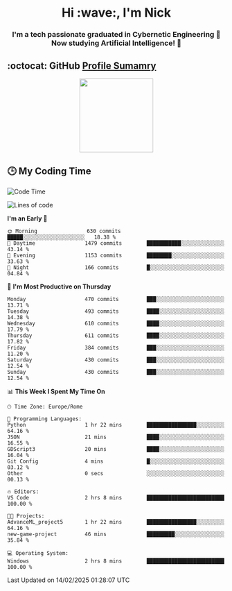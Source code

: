 <h1 align="center">Hi :wave:, I'm Nick</h1>

<h3 align="center">I'm a tech passionate graduated in Cybernetic Engineering 🤖<br>
Now studying Artificial Intelligence! 🧠</h3>


## :octocat: GitHub <a href="https://github.com/vn7n24fzkq/github-profile-summary-cards">Profile Sumamry</a>

<p align="center">
   <img style="height:170px;display:inline-block"  src="http://github-profile-summary-cards.vercel.app/api/cards/profile-details?username=CodeClimberNT&theme=github_dark" />
<!--    <img style="height:170px;display:inline-block"  src="http://github-profile-summary-cards.vercel.app/api/cards/repos-per-language?username=CodeClimberNT&theme=github_dark&exclude=" /> -->
</p>

 ## :clock3: My Coding Time 
 
<!--START_SECTION:waka-->
![Code Time](http://img.shields.io/badge/Code%20Time-451%20hrs%2044%20mins-blue)

![Lines of code](https://img.shields.io/badge/From%20Hello%20World%20I%27ve%20Written-4.3%20million%20lines%20of%20code-blue)

**I'm an Early 🐤** 

```text
🌞 Morning                630 commits         █████░░░░░░░░░░░░░░░░░░░░   18.38 % 
🌆 Daytime                1479 commits        ███████████░░░░░░░░░░░░░░   43.14 % 
🌃 Evening                1153 commits        ████████░░░░░░░░░░░░░░░░░   33.63 % 
🌙 Night                  166 commits         █░░░░░░░░░░░░░░░░░░░░░░░░   04.84 % 
```
📅 **I'm Most Productive on Thursday** 

```text
Monday                   470 commits         ███░░░░░░░░░░░░░░░░░░░░░░   13.71 % 
Tuesday                  493 commits         ████░░░░░░░░░░░░░░░░░░░░░   14.38 % 
Wednesday                610 commits         ████░░░░░░░░░░░░░░░░░░░░░   17.79 % 
Thursday                 611 commits         ████░░░░░░░░░░░░░░░░░░░░░   17.82 % 
Friday                   384 commits         ███░░░░░░░░░░░░░░░░░░░░░░   11.20 % 
Saturday                 430 commits         ███░░░░░░░░░░░░░░░░░░░░░░   12.54 % 
Sunday                   430 commits         ███░░░░░░░░░░░░░░░░░░░░░░   12.54 % 
```


📊 **This Week I Spent My Time On** 

```text
🕑︎ Time Zone: Europe/Rome

💬 Programming Languages: 
Python                   1 hr 22 mins        ████████████████░░░░░░░░░   64.16 % 
JSON                     21 mins             ████░░░░░░░░░░░░░░░░░░░░░   16.55 % 
GDScript3                20 mins             ████░░░░░░░░░░░░░░░░░░░░░   16.04 % 
Git Config               4 mins              █░░░░░░░░░░░░░░░░░░░░░░░░   03.12 % 
Other                    0 secs              ░░░░░░░░░░░░░░░░░░░░░░░░░   00.13 % 

🔥 Editors: 
VS Code                  2 hrs 8 mins        █████████████████████████   100.00 % 

🐱‍💻 Projects: 
AdvanceML_project5       1 hr 22 mins        ████████████████░░░░░░░░░   64.16 % 
new-game-project         46 mins             █████████░░░░░░░░░░░░░░░░   35.84 % 

💻 Operating System: 
Windows                  2 hrs 8 mins        █████████████████████████   100.00 % 
```


 Last Updated on 14/02/2025 01:28:07 UTC
<!--END_SECTION:waka-->

